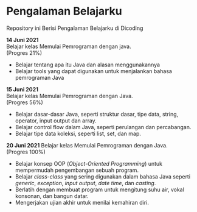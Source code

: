 # Pengalaman Belajarku
Repository ini Berisi Pengalaman Belajarku di Dicoding

**14 Juni 2021**  
Belajar kelas Memulai Pemrograman dengan java.  
(Progres 21%)  
  * Belajar tentang apa itu Java dan alasan menggunakannya  
  * Belajar tools yang dapat digunakan untuk menjalankan bahasa pemrograman Java
  
  
**15 Juni 2021**  
Belajar kelas Memulai Pemrograman dengan Java.  
(Progres 56%)  
  * Belajar dasar-dasar Java, seperti struktur dasar, tipe data, string, operator, input output dan array.  
  * Belajar control flow dalam Java, seperti perulangan dan percabangan.  
  * Belajar tipe data koleksi, seperti list, set, dan map.   

**20 Juni 2021**
Belajar kelas Memulai Pemrograman dengan Java.  
(Progres 100%)  
* Belajar konsep OOP (*Object-Oriented Programming*) untuk mempermudah pengembangan sebuah program.
* Belajar *class-class* yang sering digunakan dalam bahasa Java seperti *generic*, *exception*, *input output*, *date time*, dan *casting*.  
* Berlatih dengan membuat program untuk mengitung suhu air, vokal konsonan, dan bangun datar.  
* Mengerjakan ujian akhir untuk menilai kemahiran diri.

